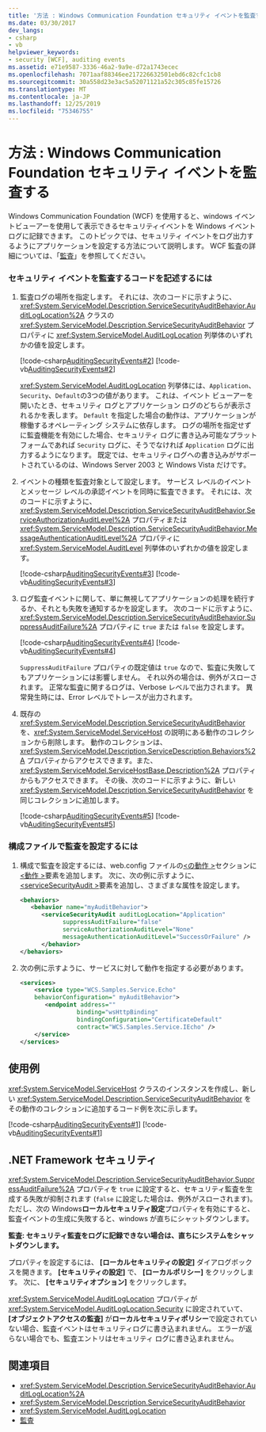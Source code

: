 ```yaml
---
title: '方法 : Windows Communication Foundation セキュリティ イベントを監査する'
ms.date: 03/30/2017
dev_langs:
- csharp
- vb
helpviewer_keywords:
- security [WCF], auditing events
ms.assetid: e71e9587-3336-46a2-9a9e-d72a1743ecec
ms.openlocfilehash: 7071aaf88346ee217226632501ebd6c82cfc1cb8
ms.sourcegitcommit: 30a558d23e3ac5a52071121a52c305c85fe15726
ms.translationtype: MT
ms.contentlocale: ja-JP
ms.lasthandoff: 12/25/2019
ms.locfileid: "75346755"
---
```

# <a name="how-to-audit-windows-communication-foundation-security-events"></a>方法 : Windows Communication Foundation セキュリティ イベントを監査する
Windows Communication Foundation (WCF) を使用すると、windows イベントビューアーを使用して表示できるセキュリティイベントを Windows イベントログに記録できます。 このトピックでは、セキュリティ イベントをログ出力するようにアプリケーションを設定する方法について説明します。 WCF 監査の詳細については、「[監査](../../../../docs/framework/wcf/feature-details/auditing-security-events.md)」を参照してください。  
  
### <a name="to-audit-security-events-in-code"></a>セキュリティ イベントを監査するコードを記述するには  
  
1. 監査ログの場所を指定します。 それには、次のコードに示すように、<xref:System.ServiceModel.Description.ServiceSecurityAuditBehavior.AuditLogLocation%2A> クラスの <xref:System.ServiceModel.Description.ServiceSecurityAuditBehavior> プロパティに <xref:System.ServiceModel.AuditLogLocation> 列挙体のいずれかの値を設定します。  
  
     [!code-csharp[AuditingSecurityEvents#2](../../../../samples/snippets/csharp/VS_Snippets_CFX/auditingsecurityevents/cs/auditingsecurityevents.cs#2)]
     [!code-vb[AuditingSecurityEvents#2](../../../../samples/snippets/visualbasic/VS_Snippets_CFX/auditingsecurityevents/vb/auditingsecurityevents.vb#2)]  
  
     <xref:System.ServiceModel.AuditLogLocation> 列挙体には、`Application`、`Security`、`Default`の3つの値があります。 これは、イベント ビューアーを開いたとき、セキュリティ ログとアプリケーション ログのどちらが表示されるかを表します。 `Default` を指定した場合の動作は、アプリケーションが稼働するオペレーティング システムに依存します。 ログの場所を指定せずに監査機能を有効にした場合、セキュリティ ログに書き込み可能なプラットフォームであれば `Security` ログに、そうでなければ `Application` ログに出力するようになります。 既定では、セキュリティログへの書き込みがサポートされているのは、Windows Server 2003 と Windows Vista だけです。  
  
2. イベントの種類を監査対象として設定します。 サービス レベルのイベントとメッセージ レベルの承認イベントを同時に監査できます。 それには、次のコードに示すように、<xref:System.ServiceModel.Description.ServiceSecurityAuditBehavior.ServiceAuthorizationAuditLevel%2A> プロパティまたは <xref:System.ServiceModel.Description.ServiceSecurityAuditBehavior.MessageAuthenticationAuditLevel%2A> プロパティに <xref:System.ServiceModel.AuditLevel> 列挙体のいずれかの値を設定します。  
  
     [!code-csharp[AuditingSecurityEvents#3](../../../../samples/snippets/csharp/VS_Snippets_CFX/auditingsecurityevents/cs/auditingsecurityevents.cs#3)]
     [!code-vb[AuditingSecurityEvents#3](../../../../samples/snippets/visualbasic/VS_Snippets_CFX/auditingsecurityevents/vb/auditingsecurityevents.vb#3)]  
  
3. ログ監査イベントに関して、単に無視してアプリケーションの処理を続行するか、それとも失敗を通知するかを設定します。 次のコードに示すように、<xref:System.ServiceModel.Description.ServiceSecurityAuditBehavior.SuppressAuditFailure%2A> プロパティに `true` または `false` を設定します。  
  
     [!code-csharp[AuditingSecurityEvents#4](../../../../samples/snippets/csharp/VS_Snippets_CFX/auditingsecurityevents/cs/auditingsecurityevents.cs#4)]
     [!code-vb[AuditingSecurityEvents#4](../../../../samples/snippets/visualbasic/VS_Snippets_CFX/auditingsecurityevents/vb/auditingsecurityevents.vb#4)]  
  
     `SuppressAuditFailure` プロパティの既定値は `true` なので、監査に失敗してもアプリケーションには影響しません。 それ以外の場合は、例外がスローされます。 正常な監査に関するログは、Verbose レベルで出力されます。 異常発生時には、Error レベルでトレースが出力されます。  
  
4. 既存の <xref:System.ServiceModel.Description.ServiceSecurityAuditBehavior> を、<xref:System.ServiceModel.ServiceHost> の説明にある動作のコレクションから削除します。 動作のコレクションは、<xref:System.ServiceModel.Description.ServiceDescription.Behaviors%2A> プロパティからアクセスできます。また、<xref:System.ServiceModel.ServiceHostBase.Description%2A> プロパティからもアクセスできます。 その後、次のコードに示すように、新しい <xref:System.ServiceModel.Description.ServiceSecurityAuditBehavior> を同じコレクションに追加します。  
  
     [!code-csharp[AuditingSecurityEvents#5](../../../../samples/snippets/csharp/VS_Snippets_CFX/auditingsecurityevents/cs/auditingsecurityevents.cs#5)]
     [!code-vb[AuditingSecurityEvents#5](../../../../samples/snippets/visualbasic/VS_Snippets_CFX/auditingsecurityevents/vb/auditingsecurityevents.vb#5)]  
  
### <a name="to-set-up-auditing-in-configuration"></a>構成ファイルで監査を設定するには  
  
1. 構成で監査を設定するには、web.config ファイルの[\<の動作 >](../../../../docs/framework/configure-apps/file-schema/wcf/behaviors.md)セクションに[\<動作 >](../../../../docs/framework/configure-apps/file-schema/wcf/behavior-of-endpointbehaviors.md)要素を追加します。 次に、次の例に示すように、 [\<serviceSecurityAudit >](../../../../docs/framework/configure-apps/file-schema/wcf/servicesecurityaudit.md)要素を追加し、さまざまな属性を設定します。  
  
    ```xml  
    <behaviors>  
       <behavior name="myAuditBehavior">  
          <serviceSecurityAudit auditLogLocation="Application"  
                suppressAuditFailure="false"   
                serviceAuthorizationAuditLevel="None"   
                messageAuthenticationAuditLevel="SuccessOrFailure" />  
          </behavior>  
    </behaviors>  
    ```  
  
2. 次の例に示すように、サービスに対して動作を指定する必要があります。  
  
    ```xml  
    <services>  
        <service type="WCS.Samples.Service.Echo"   
        behaviorConfiguration=" myAuditBehavior">  
           <endpoint address=""  
                    binding="wsHttpBinding"  
                    bindingConfiguration="CertificateDefault"   
                    contract="WCS.Samples.Service.IEcho" />  
        </service>  
    </services>  
    ```  
  
## <a name="example"></a>使用例  
 <xref:System.ServiceModel.ServiceHost> クラスのインスタンスを作成し、新しい <xref:System.ServiceModel.Description.ServiceSecurityAuditBehavior> をその動作のコレクションに追加するコード例を次に示します。  
  
 [!code-csharp[AuditingSecurityEvents#1](../../../../samples/snippets/csharp/VS_Snippets_CFX/auditingsecurityevents/cs/auditingsecurityevents.cs#1)]
 [!code-vb[AuditingSecurityEvents#1](../../../../samples/snippets/visualbasic/VS_Snippets_CFX/auditingsecurityevents/vb/auditingsecurityevents.vb#1)]  
  
## <a name="net-framework-security"></a>.NET Framework セキュリティ  
 <xref:System.ServiceModel.Description.ServiceSecurityAuditBehavior.SuppressAuditFailure%2A> プロパティを `true` に設定すると、セキュリティ監査を生成する失敗が抑制されます (`false` に設定した場合は、例外がスローされます)。 ただし、次の Windows**ローカルセキュリティ設定**プロパティを有効にすると、監査イベントの生成に失敗すると、windows が直ちにシャットダウンします。  
  
 **監査: セキュリティ監査をログに記録できない場合は、直ちにシステムをシャットダウンします。**  
  
 プロパティを設定するには、 **[ローカルセキュリティの設定]** ダイアログボックスを開きます。 **[セキュリティの設定]** で、 **[ローカルポリシー]** をクリックします。 次に、 **[セキュリティオプション]** をクリックします。  
  
 <xref:System.ServiceModel.AuditLogLocation> プロパティが <xref:System.ServiceModel.AuditLogLocation.Security> に設定されていて、 **[オブジェクトアクセスの監査]** が**ローカルセキュリティポリシー**で設定されていない場合、監査イベントはセキュリティログに書き込まれません。 エラーが返らない場合でも、監査エントリはセキュリティ ログに書き込まれません。  
  
## <a name="see-also"></a>関連項目

- <xref:System.ServiceModel.Description.ServiceSecurityAuditBehavior.AuditLogLocation%2A>
- <xref:System.ServiceModel.Description.ServiceSecurityAuditBehavior>
- <xref:System.ServiceModel.AuditLogLocation>
- [監査](../../../../docs/framework/wcf/feature-details/auditing-security-events.md)
